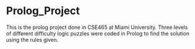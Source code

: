 # Prolog_Project
This is the prolog project done in CSE465 at Miami University. Three levels of different difficulty logic puzzles were coded in Prolog to find the solution using the rules given.

